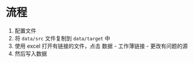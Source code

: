 # 流程

1. 配置文件
2. 将 `data/src` 文件复制到 `data/target` 中
3. 使用 excel 打开有链接的文件，点击 数据 - 工作薄链接 - 更改有问题的源
4. 然后写入数据
